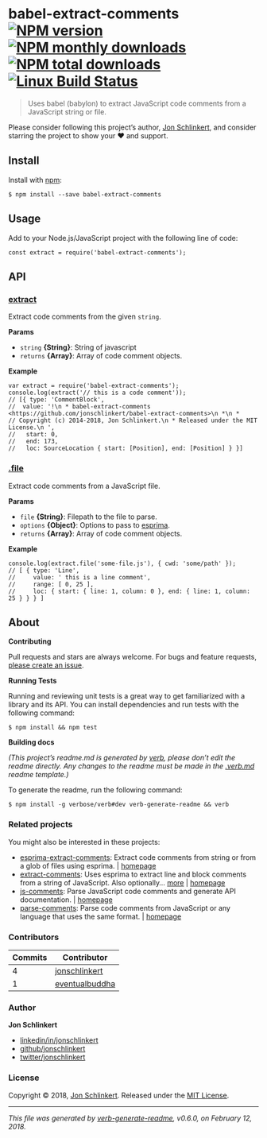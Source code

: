 babel-extract-comments [![NPM version](https://img.shields.io/npm/v/babel-extract-comments.svg?style=flat)](https://www.npmjs.com/package/babel-extract-comments) [![NPM monthly downloads](https://img.shields.io/npm/dm/babel-extract-comments.svg?style=flat)](https://npmjs.org/package/babel-extract-comments) [![NPM total downloads](https://img.shields.io/npm/dt/babel-extract-comments.svg?style=flat)](https://npmjs.org/package/babel-extract-comments) [![Linux Build Status](https://img.shields.io/travis/jonschlinkert/babel-extract-comments.svg?style=flat&label=Travis)](https://travis-ci.org/jonschlinkert/babel-extract-comments)
=======================================================================================================================================================================================================================================================================================================================================================================================================================================================================================================================================================================================================================================================

> Uses babel (babylon) to extract JavaScript code comments from a JavaScript string or file.

Please consider following this project’s author, [Jon Schlinkert](https://github.com/jonschlinkert), and consider starring the project to show your :heart: and support.

Install
-------

Install with [npm](https://www.npmjs.com/):

    $ npm install --save babel-extract-comments

Usage
-----

Add to your Node.js/JavaScript project with the following line of code:

    const extract = require('babel-extract-comments');

API
---

### [extract](index.js#L32)

Extract code comments from the given `string`.

**Params**

-   `string` **{String}**: String of javascript
-   `returns` **{Array}**: Array of code comment objects.

**Example**

    var extract = require('babel-extract-comments');
    console.log(extract('// this is a code comment'));
    // [{ type: 'CommentBlock',
    //  value: '!\n * babel-extract-comments <https://github.com/jonschlinkert/babel-extract-comments>\n *\n *
    // Copyright (c) 2014-2018, Jon Schlinkert.\n * Released under the MIT License.\n ',
    //   start: 0,
    //   end: 173,
    //   loc: SourceLocation { start: [Position], end: [Position] } }]

### [.file](index.js#L53)

Extract code comments from a JavaScript file.

**Params**

-   `file` **{String}**: Filepath to the file to parse.
-   `options` **{Object}**: Options to pass to [esprima](http://esprima.org).
-   `returns` **{Array}**: Array of code comment objects.

**Example**

    console.log(extract.file('some-file.js'), { cwd: 'some/path' });
    // [ { type: 'Line',
    //     value: ' this is a line comment',
    //     range: [ 0, 25 ],
    //     loc: { start: { line: 1, column: 0 }, end: { line: 1, column: 25 } } } ]

About
-----

**Contributing**

Pull requests and stars are always welcome. For bugs and feature requests, [please create an issue](../../issues/new).

**Running Tests**

Running and reviewing unit tests is a great way to get familiarized with a library and its API. You can install dependencies and run tests with the following command:

    $ npm install && npm test

**Building docs**

*(This project’s readme.md is generated by [verb](https://github.com/verbose/verb-generate-readme), please don’t edit the readme directly. Any changes to the readme must be made in the [.verb.md](.verb.md) readme template.)*

To generate the readme, run the following command:

    $ npm install -g verbose/verb#dev verb-generate-readme && verb

### Related projects

You might also be interested in these projects:

-   [esprima-extract-comments](https://www.npmjs.com/package/esprima-extract-comments): Extract code comments from string or from a glob of files using esprima. | [homepage](https://github.com/jonschlinkert/esprima-extract-comments "Extract code comments from string or from a glob of files using esprima.")
-   [extract-comments](https://www.npmjs.com/package/extract-comments): Uses esprima to extract line and block comments from a string of JavaScript. Also optionally… [more](https://github.com/jonschlinkert/extract-comments) | [homepage](https://github.com/jonschlinkert/extract-comments "Uses esprima to extract line and block comments from a string of JavaScript. Also optionally parses code context (the next line of code after a comment).")
-   [js-comments](https://www.npmjs.com/package/js-comments): Parse JavaScript code comments and generate API documentation. | [homepage](https://github.com/jonschlinkert/js-comments "Parse JavaScript code comments and generate API documentation.")
-   [parse-comments](https://www.npmjs.com/package/parse-comments): Parse code comments from JavaScript or any language that uses the same format. | [homepage](https://github.com/jonschlinkert/parse-comments "Parse code comments from JavaScript or any language that uses the same format.")

### Contributors

<table><thead><tr class="header"><th><strong>Commits</strong></th><th><strong>Contributor</strong></th></tr></thead><tbody><tr class="odd"><td>4</td><td><a href="https://github.com/jonschlinkert">jonschlinkert</a></td></tr><tr class="even"><td>1</td><td><a href="https://github.com/eventualbuddha">eventualbuddha</a></td></tr></tbody></table>

### Author

**Jon Schlinkert**

-   [linkedin/in/jonschlinkert](https://linkedin.com/in/jonschlinkert)
-   [github/jonschlinkert](https://github.com/jonschlinkert)
-   [twitter/jonschlinkert](https://twitter.com/jonschlinkert)

### License

Copyright © 2018, [Jon Schlinkert](https://github.com/jonschlinkert). Released under the [MIT License](LICENSE).

------------------------------------------------------------------------

*This file was generated by [verb-generate-readme](https://github.com/verbose/verb-generate-readme), v0.6.0, on February 12, 2018.*
